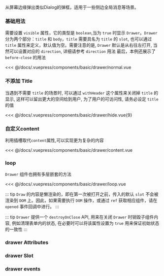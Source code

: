 从屏幕边缘弹出类似Dialog的弹框，适用于一些侧边全局消息等场景。

### 基础用法

需要设置 `visible` 属性，它的类型是 `boolean`,当为 `true` 时显示 `Drawer`。`Drawer` 分为两个部分：`title` 和 `body`，`title` 需要具名为 `title` 的 `slot`, 也可以通过 `title` 属性来定义，默认值为空。需要注意的是, `Drawer` 默认是从右往左打开, 当然可以设置对应的 `direction`, 详细请参考 `direction` 用法 最后，本例还展示了 `before-close` 的用法

<div class="comp-wrapper mg-16 with-code">
    <div class="comp-disply-wrapper">
        <basic-drawer-normal />
    </div>
</div>

<<< @/docs/.vuepress/components/basic/drawer/normal.vue

### 不添加 Title

当遇到不需要 `title` 的场景时, 可以通过 `withHeader` 这个属性来关闭掉 `title` 的显示, 这样可以留出更大的空间给到用户, 为了用户的可访问性, 请务必设定 `title` 的值

<div class="comp-wrapper mg-16 with-code">
    <div class="comp-disply-wrapper">
        <basic-drawer-hide />
    </div>
</div>

<<< @/docs/.vuepress/components/basic/drawer/hide.vue{9}

### 自定义content

利用插槽取代`content`属性,可以实现更为复杂的内容

<div class="comp-wrapper mg-16 with-code">
    <div class="comp-disply-wrapper">
        <basic-drawer-content />
    </div>
</div>

<<< @/docs/.vuepress/components/basic/drawer/content.vue

### loop

`Drawer` 组件也拥有多层嵌套的方法

<div class="comp-wrapper mg-16 with-code">
    <div class="comp-disply-wrapper">
        <basic-drawer-loop />
    </div>
</div>

<<< @/docs/.vuepress/components/basic/drawer/loop.vue

::: tip
`Draw` 的内容是懒渲染的，即在第一次被打开之前，传入的默认 `slot` 不会被渲染到 `DOM` 上。因此，如果需要执行 `DOM` 操作，或通过 `ref` 获取相应组件，请在 `opened` 事件回调中进行。
:::

::: tip
`Drawer` 提供一个 `destroyOnClose` API, 用来在关闭 `Drawer` 时销毁子组件内容, 例如清理表单内的状态, 在必要时可以将该属性设置为 `true` 用来保证初始状态的一致性
:::

### drawer Attributes

<div class="attribute-wrapper mg-16">
  <basic-drawer-attributes />
</div>

### drawer Slot

<div class="attribute-wrapper mg-16">
  <basic-drawer-slots />
</div>

### drawer events

<div class="attribute-wrapper mg-16">
  <basic-drawer-events />
</div>